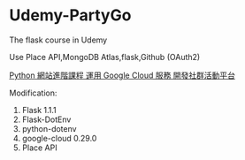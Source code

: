 # Udemy-PartyGo
The flask course in Udemy

Use Place API,MongoDB Atlas,flask,Github (OAuth2)

[Python 網站進階課程 運用 Google Cloud 服務 開發社群活動平台](https://www.udemy.com/course/python-partygo/)

Modification:
1. Flask 1.1.1
2. Flask-DotEnv
3. python-dotenv
4. google-cloud 0.29.0
5. Place API
